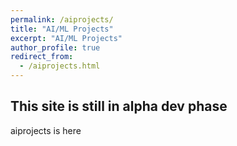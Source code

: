 ```yaml
---
permalink: /aiprojects/
title: "AI/ML Projects"
excerpt: "AI/ML Projects"
author_profile: true
redirect_from:
  - /aiprojects.html
---
```



## This site is still in alpha dev phase

aiprojects is here